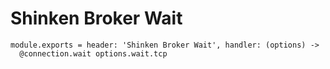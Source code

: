
# Shinken Broker Wait

    module.exports = header: 'Shinken Broker Wait', handler: (options) ->
      @connection.wait options.wait.tcp
